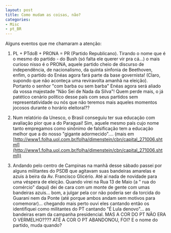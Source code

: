 ```yaml
---
layout: post
title: Como mudam as coisas, não?
categories:
- Misc
- pt_BR
---
```

Alguns eventos que me chamaram a atenção:

1)  PL + PTdoB + PRONA = PR (Partido Republicano). Tirando o nome que é o mesmo do partido -  do Bush (só falta ele querer vir pra cá...) o mais curioso nisso é o PRONA, aquele partido cheio de discurso de independência, de nacionalismo, da quinta sinfonia de Beethoven, enfim, o partido do Enéas agora fará parte da base governista! (Claro, supondo que não aconteça uma reviravolta amanhã na eleição). Portanto o senhor "com barba ou sem barba" Enéas agora será aliado da vossa majestade "Não Sei de Nada da Silva"! Quem perde mais, o já patético cenário político desse país com seus partidos sem representatividade ou nós que não teremos mais aqueles momentos jocosos durante o horário eleitoral??

2) Num relatório da Unesco, o Brasil conseguiu ter sua educação com avaliação pior que a do Paraguai! Sim, aquele mesmo país cujo nome tanto empregamos como sinônimo de falsificação tem a educação melhor que a do nosso "gigante adormecido".... (mais em [http://www1.folha.uol.com.br/folha/dimenstein/cbn/capital_271006.shtml](http://www1.folha.uol.com.br/folha/dimenstein/cbn/capital_271006.shtml))

3) Andando pelo centro de Campinas na manhã desse sábado passei por alguns militantes do PSDB que agitavam suas bandeiras amarelas e azuis à beira da Av. Francisco Glicério. Até aí nada de novidade para uma véspera de eleição. Quando virei na Rua 13 de Maio (a " rua do comércio" daqui) dei de cara com um monte de gente com umas bandeiras azuis... bom, a julgar pela cor não poderia ser da torcida do Guarani nem da Ponte (até porque ambos andam sem motivos para comemorar)... chegando mais perto ouvi eles cantando então os identifiquei como militantes do PT cantando "É Lula denovo"... as bandeiras eram da campanha presidencial. MAS A COR DO PT NÃO ERA O VERMELHO????  ATÉ A COR O PT ABANDONOU, FOI? E o nome do partido, muda quando?
